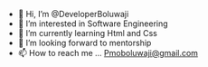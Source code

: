 - 👋 Hi, I’m @DeveloperBoluwaji
- 👀 I’m interested in Software Engineering 
- 🌱 I’m currently learning Html and Css
- 💞️ I’m looking forward to mentorship
- 📫 How to reach me ... Pmoboluwaji@gmail.com

<!---
DeveloperBoluwaji/DeveloperBoluwaji is a ✨ special ✨ repository because its `README.md` (this file) appears on your GitHub profile.
You can click the Preview link to take a look at your changes.
--->

